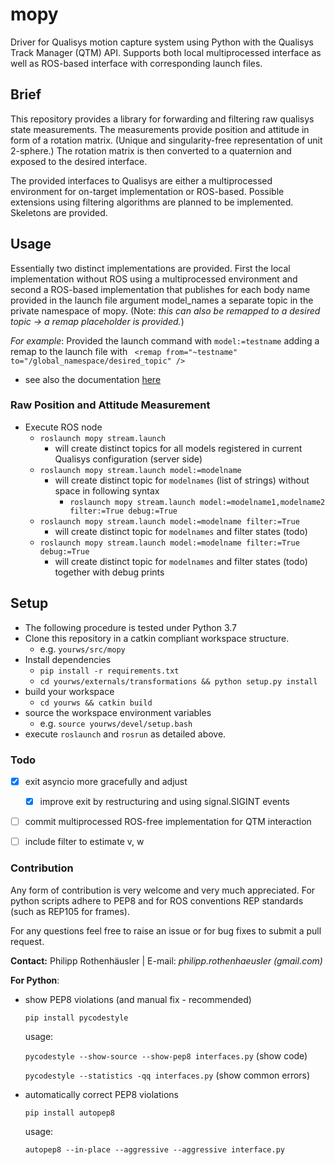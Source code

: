 # mopy
Driver for Qualisys motion capture system using Python with the Qualisys Track Manager (QTM) API. 
Supports both local multiprocessed interface as well as ROS-based interface with corresponding launch files.

## Brief
This repository provides a library for forwarding and filtering raw qualisys state measurements. 
The measurements provide position and attitude in form of a rotation matrix. 
(Unique and singularity-free representation of unit 2-sphere.) The rotation matrix is then converted to a quaternion and exposed to the desired interface.

The provided interfaces to Qualisys are either a multiprocessed environment for on-target implementation or ROS-based.
Possible extensions using filtering algorithms are planned to be implemented. Skeletons are provided.

## Usage
Essentially two distinct implementations are provided. 
First the local implementation without ROS using a multiprocessed environment 
and second a ROS-based implementation that publishes for each body name provided 
in the launch file argument model_names a separate topic in the private namespace of mopy.
 (Note: _this can also be remapped to a desired topic -> a remap placeholder is provided._)
 
_For example_: Provided the launch command with `model:=testname` adding a remap to the launch file with `
        <remap from="~testname" to="/global_namespace/desired_topic" />`
- see also the documentation [here](https://qualisys.github.io/qualisys_python_sdk/index.html)
### Raw Position and Attitude Measurement
- Execute ROS node
    - `roslaunch mopy stream.launch`
        - will create distinct topics for all models registered in current Qualisys configuration (server side)
    - `roslaunch mopy stream.launch model:=modelname`
        - will create distinct topic for `modelnames` (list of strings) without space in following syntax
            - `roslaunch mopy stream.launch model:=modelname1,modelname2 filter:=True debug:=True`
    - `roslaunch mopy stream.launch model:=modelname filter:=True` 
        - will create distinct topic for `modelnames` and filter states (todo)
    - `roslaunch mopy stream.launch model:=modelname filter:=True debug:=True` 
        - will create distinct topic for `modelnames` and filter states (todo) together with debug prints

## Setup
- The following procedure is tested under Python 3.7
- Clone this repository in a catkin compliant workspace structure.
    - e.g. `yourws/src/mopy`
- Install dependencies
    - `pip install -r requirements.txt`
    - `cd yourws/externals/transformations && python setup.py install`
- build your workspace
    - `cd yourws && catkin build`
- source the workspace environment variables
    - e.g. `source yourws/devel/setup.bash`
- execute `roslaunch` and `rosrun` as detailed above.
    
### Todo
- [x] exit asyncio more gracefully and adjust
    - [x] improve exit by restructuring and using signal.SIGINT events
- [ ] commit multiprocessed ROS-free implementation for QTM interaction
- [ ] include filter to estimate v, w


### Contribution
Any form of contribution is very welcome and very much appreciated. For python scripts adhere to PEP8 and for ROS 
conventions REP standards (such as REP105 for frames).

For any questions feel free to raise an issue or for bug fixes to submit a pull request.

**Contact:** Philipp Rothenhäusler | E-mail: _philipp.rothenhaeusler (gmail.com)_

**For Python**:
- show PEP8 violations (and manual fix - recommended)
    
    `pip install pycodestyle`
    
    usage:
    
    `pycodestyle --show-source --show-pep8 interfaces.py` (show code)
    
    `pycodestyle --statistics -qq interfaces.py` (show common errors)

- automatically correct PEP8 violations
    
    `pip install autopep8`

    usage:

    `autopep8 --in-place --aggressive --aggressive interface.py`
